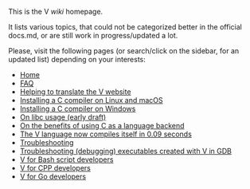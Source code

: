 This is the V *wiki* homepage.

It lists various topics, that could not be categorized better in the official docs.md,
or are still work in progress/updated a lot.

Please, visit the following pages (or search/click on the sidebar, for an updated list) depending on your interests:

* [Home](https://github.com/vlang/v/wiki)
* [FAQ](https://github.com/vlang/v/wiki/FAQ)
* [Helping to translate the V website](https://github.com/vlang/v/wiki/Helping-to-translate-the-V-website)
* [Installing a C compiler on Linux and macOS](https://github.com/vlang/v/wiki/Installing-a-C-compiler-on-Linux-and-macOS)
* [Installing a C compiler on Windows](https://github.com/vlang/v/wiki/Installing-a-C-compiler-on-Windows)
* [On libc usage (early draft)](https://github.com/vlang/v/wiki/On-libc-usage-(early-draft))
* [On the benefits of using C as a language backend](https://github.com/vlang/v/wiki/On-the-benefits-of-using-C-as-a-language-backend)
* [The V language now compiles itself in 0.09 seconds](https://github.com/vlang/v/wiki/The-V-language-now-compiles-itself-in-0.09-seconds)
* [Troubleshooting](https://github.com/vlang/v/wiki/Troubleshooting)
* [Troubleshooting (debugging) executables created with V in GDB](https://github.com/vlang/v/wiki/Troubleshooting-(debugging)-executables-created-with-V-in-GDB)
* [V for Bash script developers](https://github.com/vlang/v/wiki/V-for-Bash-script-developers)
* [V for CPP developers](https://github.com/vlang/v/wiki/V-for-CPP-developers)
* [V for Go developers](https://github.com/vlang/v/wiki/V-for-Go-developers)
